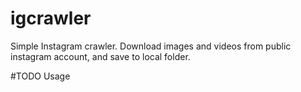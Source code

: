 # igcrawler
Simple Instagram crawler. Download images and videos from public instagram account, and save to local folder.

#TODO Usage

